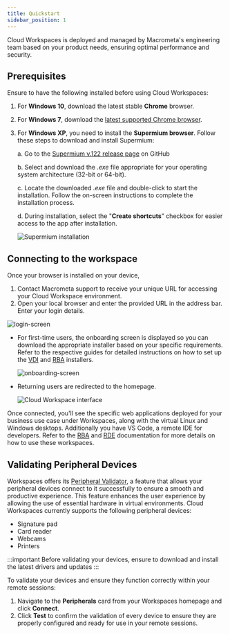 ```yaml
---
title: Quickstart
sidebar_position: 1
---
```


Cloud Workspaces is deployed and managed by Macrometa's engineering team based on your product needs, ensuring optimal performance and security. 

## Prerequisites

Ensure to have the following installed before using Cloud Workspaces:

1. For **Windows 10**, download the latest stable **Chrome** browser.

2. For **Windows 7**, download the [latest supported Chrome browser](https://support.google.com/chrome/a/answer/7100626?hl=en&sjid=16270217913818414435-EU).

3. For **Windows XP**, you need to install the **Supermium browser**. Follow these steps to download and install Supermium:

   a. Go to the [Supermium v.122 release page](https://github.com/win32ss/supermium/releases/tag/v122-r6) on GitHub

   b. Select and download the *.exe* file appropriate for your operating system architecture (32-bit or 64-bit).

   c. Locate the downloaded *.exe* file and double-click to start the installation. Follow the on-screen instructions to complete the installation process.

   d. During installation, select the "**Create shortcuts**" checkbox for easier access to the app after installation.

   ![Supermium installation](/img/workspaces/supermium.png)

## Connecting to the workspace

Once your browser is installed on your device,

1. Contact Macrometa support to receive your unique URL for accessing your Cloud Workspace environment.
1. Open your local browser and enter the provided URL in the address bar. Enter your login details.

![login-screen](/img/workspaces/login-screen.png)

- For first-time users, the onboarding screen is displayed so you can download the appropriate installer based on your specific requirements. Refer to the respective guides for detailed instructions on how to set up the [VDI](./remote-desktop-enviroment/index.md) and [RBA](./remote-browser-accelerator/getting-started.md) installers.
    
    ![onboarding-screen](/img/workspaces/onboarding-screen.png)

- Returning users are redirected to the homepage.

    ![Cloud Workspace interface](/img/workspaces/homepage.jpeg)
    
Once connected, you'll see the specific web applications deployed for your business use case under Workspaces, along with the virtual Linux and Windows desktops. Additionally you have VS Code, a remote IDE for developers. Refer to the [RBA](./remote-browser-accelerator/index.md) and [RDE](./remote-desktop-enviroment/index.md) documentation for more details on how to use these workspaces.


## Validating Peripheral Devices

Workspaces offers its [Peripheral Validator](./peripheral-validator.md), a feature that allows your peripheral devices connect to it successfully to ensure a smooth and productive experience. This feature enhances the user experience by allowing the use of essential hardware in virtual environments. Cloud Workspaces currently supports the following peripheral devices:

- Signature pad
- Card reader
- Webcams
- Printers

:::important
Before validating your devices, ensure to download and install the latest drivers and updates
:::

To validate your devices and ensure they function correctly within your remote sessions:

1. Navigate to the **Peripherals** card from your Workspaces homepage and click **Connect**.
1. Click **Test** to confirm the validation of every device to ensure they are properly configured and ready for use in your remote sessions.